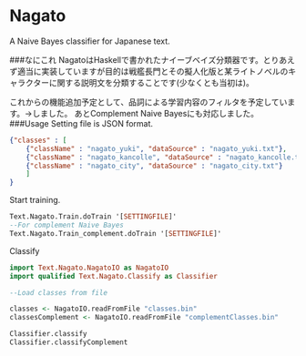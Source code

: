 # Nagato 
A Naive Bayes classifier for Japanese text.

###なにこれ
NagatoはHaskellで書かれたナイーブベイズ分類器です。とりあえず適当に実装していますが目的は戦艦長門とその擬人化版と某ライトノベルのキャラクターに関する説明文を分類することです(少なくとも当初は)。  

これからの機能追加予定として、品詞による学習内容のフィルタを予定しています。→しました。
あとComplement Naive Bayesにも対応しました。
###Usage
Setting file is JSON format.
```json
{"classes" : [
    {"className" : "nagato_yuki", "dataSource" : "nagato_yuki.txt"},
    {"className" : "nagato_kancolle", "dataSource" : "nagato_kancolle.txt"},
    {"className" : "nagato_city", "dataSource" : "nagato_city.txt"}
    ]
}
```
Start training.
```haskell
Text.Nagato.Train.doTrain '[SETTINGFILE]'
--For complement Naive Bayes
Text.Nagato.Train_complement.doTrain '[SETTINGFILE]'
```

Classify
```haskell
import Text.Nagato.NagatoIO as NagatoIO
import qualified Text.Nagato.Classify as Classifier

--Load classes from file

classes <- NagatoIO.readFromFile "classes.bin"
classesComplement <- NagatoIO.readFromFile "complementClasses.bin"

Classifier.classify 
Classifier.classifyComplement
```
